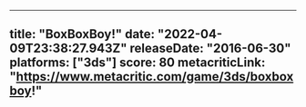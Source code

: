 
---
title: "BoxBoxBoy!"
date: "2022-04-09T23:38:27.943Z"
releaseDate: "2016-06-30"
platforms: ["3ds"]
score: 80
metacriticLink: "https://www.metacritic.com/game/3ds/boxboxboy!"
---
